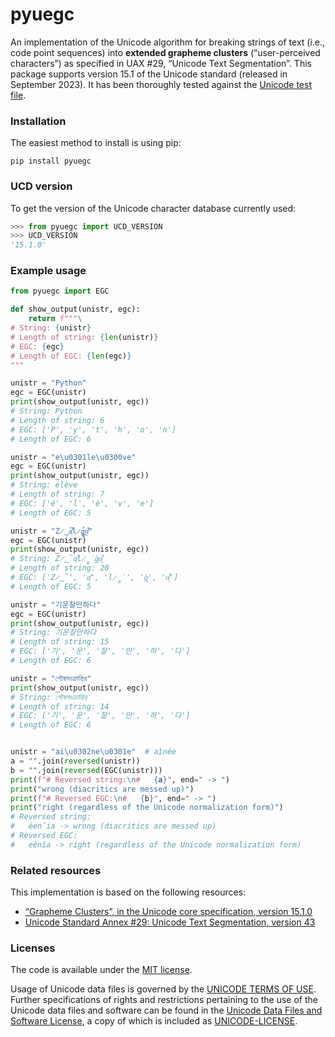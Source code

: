 # pyuegc
An implementation of the Unicode algorithm for breaking strings of text (i.e., code point sequences) into **extended grapheme clusters** (“user-perceived characters”) as specified in UAX #29, “Unicode Text Segmentation”. This package supports version&nbsp;15.1 of the Unicode standard (released in September&nbsp;2023). It has been thoroughly tested against the [Unicode test file](https://www.unicode.org/Public/15.1.0/ucd/auxiliary/GraphemeBreakTest.txt).

### Installation
The easiest method to install is using pip:
```shell
pip install pyuegc
```

### UCD version
To get the version of the Unicode character database currently used:
```python
>>> from pyuegc import UCD_VERSION
>>> UCD_VERSION
'15.1.0'
```

### Example usage
```python
from pyuegc import EGC

def show_output(unistr, egc):
    return f"""\
# String: {unistr}
# Length of string: {len(unistr)}
# EGC: {egc}
# Length of EGC: {len(egc)}
"""

unistr = "Python"
egc = EGC(unistr)
print(show_output(unistr, egc))
# String: Python
# Length of string: 6
# EGC: ['P', 'y', 't', 'h', 'o', 'n']
# Length of EGC: 6

unistr = "e\u0301le\u0300ve"
egc = EGC(unistr)
print(show_output(unistr, egc))
# String: élève
# Length of string: 7
# EGC: ['é', 'l', 'è', 'v', 'e']
# Length of EGC: 5

unistr = "Z̷̳̎a̸̛ͅl̷̻̇g̵͉̉o̸̰͒"
egc = EGC(unistr)
print(show_output(unistr, egc))
# String: Z̷̳̎a̸̛ͅl̷̻̇g̵͉̉o̸̰͒
# Length of string: 20
# EGC: ['Z̷̳̎', 'a̸̛ͅ', 'l̷̻̇', 'g̵͉̉', 'o̸̰͒']
# Length of EGC: 5

unistr = "기운찰만하다"
egc = EGC(unistr)
print(show_output(unistr, egc))
# String: 기운찰만하다
# Length of string: 15
# EGC: ['기', '운', '찰', '만', '하', '다']
# Length of EGC: 6

unistr = "পৌষসংক্রান্তির"
print(show_output(unistr, egc))
# String: পৌষসংক্রান্তির
# Length of string: 14
# EGC: ['기', '운', '찰', '만', '하', '다']
# Length of EGC: 6


unistr = "ai\u0302ne\u0301e"  # aînée
a = "".join(reversed(unistr))
b = "".join(reversed(EGC(unistr)))
print(f"# Reversed string:\n#   {a}", end=" -> ")
print("wrong (diacritics are messed up)")
print(f"# Reversed EGC:\n#   {b}", end=" -> ")
print("right (regardless of the Unicode normalization form)")
# Reversed string:
#   éen̂ia -> wrong (diacritics are messed up)
# Reversed EGC:
#   eénîa -> right (regardless of the Unicode normalization form)
```

### Related resources
This implementation is based on the following resources:
- [“Grapheme Clusters”, in the Unicode core specification, version&nbsp;15.1.0](https://www.unicode.org/versions/Unicode15.1.0/ch03.pdf#G52443)
- [Unicode Standard Annex #29: Unicode Text Segmentation, version&nbsp;43](https://www.unicode.org/reports/tr29/tr29-43.html)

### Licenses
The code is available under the [MIT license](https://github.com/mlodewijck/pyuegc/blob/main/LICENSE).

Usage of Unicode data files is governed by the [UNICODE TERMS OF USE](https://www.unicode.org/copyright.html). Further specifications of rights and restrictions pertaining to the use of the Unicode data files and software can be found in the [Unicode Data Files and Software License](https://www.unicode.org/license.txt), a copy of which is included as [UNICODE-LICENSE](https://github.com/mlodewijck/pyunormalize/blob/master/UNICODE-LICENSE).
